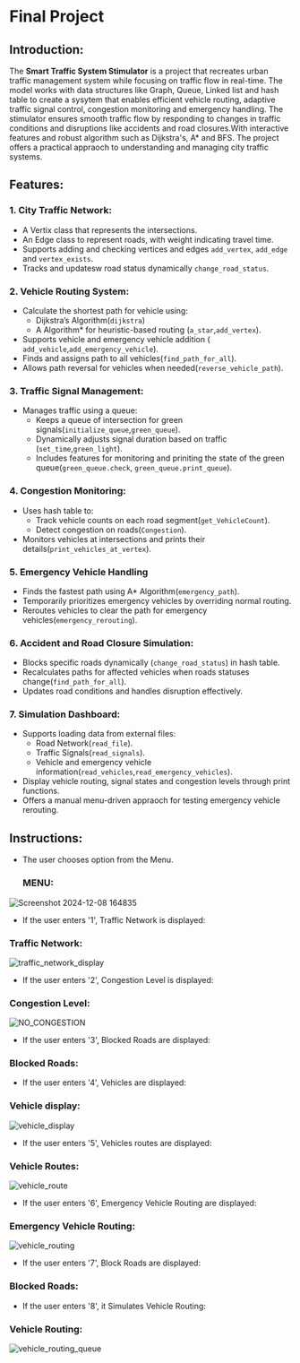 # Final Project
## Introduction:
The **Smart Traffic System Stimulator** is a project that recreates urban traffic management system while focusing on traffic flow in real-time. The model works with data structures like Graph, Queue, Linked list and hash table to create a sysytem that enables efficient vehicle routing, adaptive traffic signal control, congestion monitoring and emergency handling. The stimulator ensures smooth traffic flow by responding to changes in traffic conditions and disruptions like accidents and road closures.With interactive features and robust algorithm such as  Dijkstra's, A* and BFS. The project offers a practical appraoch to understanding and managing city traffic systems.

## Features:
### 1. City Traffic Network:
* A Vertix class that represents the intersections.
* An Edge class to represent roads, with weight indicating travel time.
* Supports adding and checking vertices and edges `add_vertex`, `add_edge` and `vertex_exists`.
* Tracks and updatesw road status dynamically `change_road_status`.

### 2. Vehicle Routing System:
* Calculate the shortest path for vehicle using:
   * Dijkstra’s Algorithm(`dijkstra`)
   * A Algorithm* for heuristic-based routing (`a_star`,`add_vertex`).
* Supports vehicle and emergency vehicle addition ( `add_vehicle`,`add_emergency_vehicle`).
* Finds and assigns path to all vehicles(`find_path_for_all`).
* Allows path reversal for vehicles when needed(`reverse_vehicle_path`).
  
### 3. Traffic Signal Management:
* Manages traffic using a queue:
   * Keeps a queue of intersection for green signals(`initialize_queue`,`green_queue`).
   * Dynamically adjusts signal duration based on traffic (`set_time`,`green_light`).
   * Includes features for monitoring and priniting the state of the green queue(`green_queue.check`, `green_queue.print_queue`).

### 4. Congestion Monitoring:
* Uses hash table to:
    * Track vehicle counts on each road segment(`get_VehicleCount`).
    * Detect congestion on roads(`Congestion`).
* Monitors vehicles at intersections and prints their details(`print_vehicles_at_vertex`).
### 5. Emergency Vehicle Handling
* Finds the fastest path using A* Algorithm(`emergency_path`).
* Temporarily prioritizes emergency vehicles by overriding normal routing.
* Reroutes vehicles to clear the path for emergency vehicles(`emergency_rerouting`).
  
### 6. Accident and Road Closure Simulation:
* Blocks specific roads dynamically (`change_road_status`) in hash table.
* Recalculates paths for affected vehicles when roads statuses change(`find_path_for_all`).
* Updates road conditions and handles disruption effectively.

### 7. Simulation Dashboard:
* Supports loading data from external files:
  * Road Network(`read_file`).
  * Traffic Signals(`read_signals`).
  * Vehicle and emergency vehicle information(`read_vehicles`,`read_emergency_vehicles`).
* Display vehicle routing, signal states and congestion levels through print functions.
* Offers a manual menu-driven appraoch for testing emergency vehicle rerouting.
  
## Instructions:
* The user chooses option from the Menu.
  ### MENU:
![Screenshot 2024-12-08 164835](https://github.com/user-attachments/assets/83d1ff80-90b0-4c4f-8d59-80986634045a)

* If the user enters '1', Traffic Network is displayed:
### Traffic Network:
![traffic_network_display](https://github.com/user-attachments/assets/0f48eaed-8375-4bb7-8db1-df799e55453b)

* If the user enters '2', Congestion Level is displayed:
### Congestion Level:
![NO_CONGESTION](https://github.com/user-attachments/assets/c81525a5-8a68-4a52-bb1d-1c10bb545432)

* If the user enters '3', Blocked Roads are displayed:
### Blocked Roads:

* If the user enters '4', Vehicles are displayed:
### Vehicle display:
![vehicle_display](https://github.com/user-attachments/assets/a9a3e676-ed72-47cc-91ce-6cfd793811aa)

* If the user enters '5', Vehicles routes are displayed:
### Vehicle Routes:
![vehicle_route](https://github.com/user-attachments/assets/7f9da265-4f8c-47b4-bfd9-b7857c398ce6)

* If the user enters '6', Emergency Vehicle Routing are displayed:
### Emergency Vehicle Routing:
![vehicle_routing](https://github.com/user-attachments/assets/f4ddc1b2-1e89-4953-a119-e5bba51ccccd)

* If the user enters '7', Block Roads are displayed:
### Blocked Roads:


* If the user enters '8', it Simulates Vehicle Routing:
### Vehicle Routing:
![vehicle_routing_queue](https://github.com/user-attachments/assets/88d7aa3e-7a6b-4f0b-a652-9644f8cbc06c)

